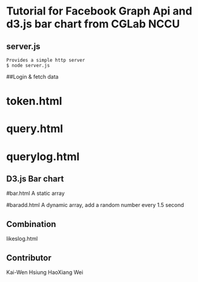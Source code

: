 # Tutorial for Facebook Graph Api and d3.js bar chart from CGLab NCCU

## server.js
	Provides a simple http server
    $ node server.js

##Login & fetch data
# token.html

# query.html

# querylog.html

## D3.js Bar chart
#bar.html
A static array

#baradd.html
A dynamic array, add a random number every 1.5 second

## Combination
likeslog.html

## Contributor
Kai-Wen Hsiung
HaoXiang Wei

